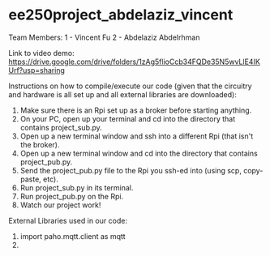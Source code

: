 # ee250project_abdelaziz_vincent

Team Members:
1 - Vincent Fu
2 - Abdelaziz Abdelrhman

Link to video demo:
https://drive.google.com/drive/folders/1zAg5flioCcb34FQDe35N5wvLlE4IKUrf?usp=sharing

Instructions on how to compile/execute our code (given that the circuitry and hardware is all set up and all external libraries are downloaded):
1) Make sure there is an Rpi set up as a broker before starting anything.
2) On your PC, open up your terminal and cd into the directory that contains project_sub.py.
3) Open up a new terminal window and ssh into a different Rpi (that isn't the broker).
4) Open up a new terminal window and cd into the directory that contains project_pub.py.
5) Send the project_pub.py file to the Rpi you ssh-ed into (using scp, copy-paste, etc).
6) Run project_sub.py in its terminal.
7) Run project_pub.py on the Rpi. 
9) Watch our project work!

External Libraries used in our code:
1) import paho.mqtt.client as mqtt
2) 
